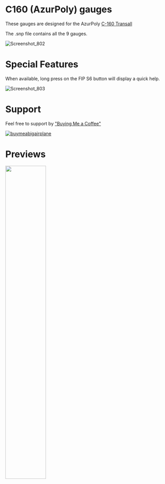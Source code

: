 # C160 (AzurPoly) gauges

These gauges are designed for the AzurPoly [C-160 Transall](https://azurpolygroup.com/c-160-transall/)

The .snp file contains all the 9 gauges.

![Screenshot_802](https://github.com/1l2p-dev/spad-fip-gauges/assets/26790042/5c821eab-3fa7-4880-8ec6-48d8d09bce51)

# Special Features

When available, long press on the FIP S6 button will display a quick help.

![Screenshot_803](https://github.com/1l2p-dev/spad-fip-gauges/assets/26790042/ff0edf25-c2c8-4c5f-b705-08fb18d76506)

# Support

Feel free to support by ["Buying Me a Coffee" ](https://buymeacoffee.com/1l2p)

[![buymeabigairplane](https://github.com/1l2p-dev/spad-fip-gauges/assets/26790042/db47cd19-976c-4e12-ae8c-80bd245a558b)](https://buymeacoffee.com/1l2p)

# Previews

<img src="https://github.com/1l2p-dev/spad-fip-gauges/assets/26790042/231b9236-c6b3-44c4-aa47-bed0b566a05c" width="50%">
